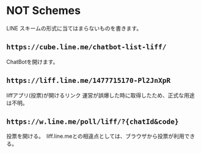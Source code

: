# NOT Schemes
LINE スキームの形式に当てはまらないものを書きます。
## `https://cube.line.me/chatbot-list-liff/`
ChatBotを開けます。
## `https://liff.line.me/1477715170-Pl2JnXpR`
liffアプリ(投票)が開けるリンク 運営が誤爆した時に取得したため、正式な用途は不明。
## `https://w.line.me/poll/liff/?{chatId&code}`
投票を開ける。　liff.line.meとの相違点としては、ブラウザから投票が利用できる。
